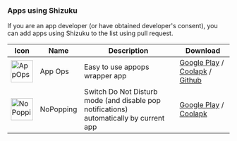 ### Apps using Shizuku

If you are an app developer (or have obtained developer's consent), you can add apps using Shizuku to the list using pull request.

|Icon|Name|Description|Download|
|--|--|--|--|
|<img src="https://lh3.googleusercontent.com/jmZVmRv9aznINxRTdolwOGkOHmqt6q_ZSVF0zPA-c5ykD7VSg3vyQbz7ow7wBT9LPxPY" alt="AppOps" title="AppOps" width="50" height="50" />|App Ops|Easy to use appops wrapper app|[Google Play](https://play.google.com/store/apps/details?id=rikka.appops) / [Coolapk](https://www.coolapk.com/apk/rikka.appops) / [Github](https://github.com/RikkaApps/App-Ops-issue-tracker/releases/tag/files)|
|<img src="https://lh3.googleusercontent.com/WVOkVE75b9rby23ADx509k-X5zADbv_LMQASrzrxySUkPLDGjumqT9vIm0PygYxavZo" alt="NoPopping" title="NoPopping" width="50" height="50" />|NoPopping|Switch Do Not Disturb mode (and disable pop notifications) automatically by current app|[Google Play](https://play.google.com/store/apps/details?id=rikka.nopeeking) / [Coolapk](https://coolapk.com/apk/rikka.nopeeking)|
